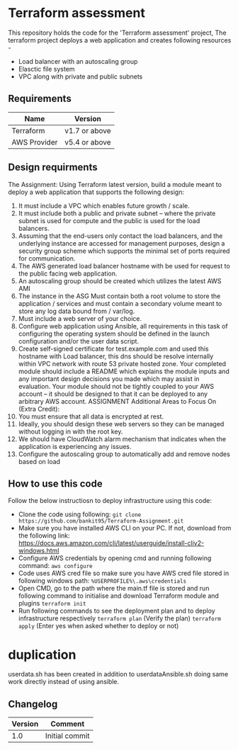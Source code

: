# Terraform assessment

This repository holds the code for the 'Terraform assessment' project,
The terraform project deploys a web application and creates following resources -
- Load balancer with an autoscaling group
- Elasctic file system
- VPC along with private and public subnets


## Requirements
Name | Version
---------|-------
Terraform | v1.7 or above
AWS Provider	| v5.4 or above

## Design requirments
The Assignment:
Using Terraform latest version, build a module meant to deploy a web application that 
supports the following design:
1. It must include a VPC which enables future growth / scale.
2. It must include both a public and private subnet – where the private subnet is used 
for compute and the public is used for the load balancers.
3. Assuming that the end-users only contact the load balancers, and the underlying 
instance are accessed for management purposes, design a security group scheme 
which supports the minimal set of ports required for communication.
4. The AWS generated load balancer hostname with be used for request to the public 
facing web application.
5. An autoscaling group should be created which utilizes the latest AWS AMI
6. The instance in the ASG Must contain both a root volume to store the application / 
services and must contain a secondary volume meant to store any log data bound 
from / var/log.
7. Must include a web server of your choice.
8. Configure web application using Ansible, all requirements in this task of configuring 
the operating system should be defined in the launch configuration and/or the user 
data script.
9. Create self-signed certificate for test.example.com and used this hostname with Load 
balancer, this dns should be resolve internally within VPC network with route 53 
private hosted zone.
Your completed module should include a README which explains the module inputs 
and any important design decisions you made which may assist in evaluation.
Your module should not be tightly coupled to your AWS account – it should be 
designed to that it can be deployed to any arbitrary AWS account.
ASSIGNMENT
Additional Areas to Focus On (Extra Credit):
1. You must ensure that all data is encrypted at rest.
2. Ideally, you should design these web servers so they can be managed without logging 
in with the root key.
3. We should have CloudWatch alarm mechanism that indicates when the application is 
experiencing any issues.
4. Configure the autoscaling group to automatically add and remove nodes based on 
load



## How to use this code

Follow the below instructiosn to deploy infrastructure using this code:

- Clone the code using following:
 `git clone https://github.com/bankit95/Terraform-Assignment.git`
- Make sure you have installed AWS CLI on your PC. If not, download from the following link:
    https://docs.aws.amazon.com/cli/latest/userguide/install-cliv2-windows.html
- Configure AWS credentials by opening cmd and running following command:
 `aws configure`
 - Code uses AWS cred file so make sure you have AWS cred file stored in following windows path:
  `%USERPROFILE%\.aws\credentials`
  - Open CMD, go to the path where the main.tf file is stored and run following command to initialise and download Terraform module and plugins
   `terraform init`
   - Run following commands to see the deployment plan and to deploy infrastructure respectively
    `terraform plan` (Verify the plan)
    `terraform apply` (Enter yes when asked whether to deploy or not)
 
 
 # duplication 
 userdata.sh has been created in addition to  userdataAnsible.sh doing same work directly instead of using ansible.



## Changelog
Version | Comment
---------|-------
1.0 | Initial commit